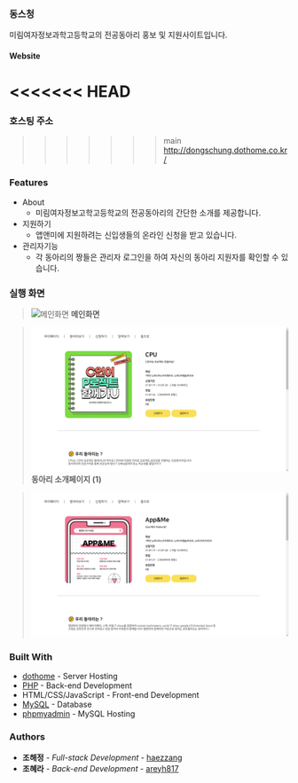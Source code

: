 ### 동스청

미림여자정보과학고등학교의 전공동아리 홍보 및 지원사이트입니다.

#### Website

<<<<<<< HEAD
=======
### 호스팅 주소
>>>>>>> main
http://dongschung.dothome.co.kr/

### Features

* About
    * 미림여자정보고학고등학교의 전공동아리의 간단한 소개를 제공합니다.
* 지원하기
    * 앱앤미에 지원하려는 신입생들의 온라인 신청을 받고 있습니다. 
* 관리자기능
    * 각 동아리의 짱들은 관리자 로그인을 하여 자신의 동아리 지원자를 확인할 수 있습니다.

### 실행 화면

> ![메인화면](img/프로토타입01.png)
**메인화면**

> ![CPU 소개 페이지](img/prototype03.png)
**동아리 소개페이지 (1)**

> ![앱앤미 소개 페이지](img/prototype02.png)

### Built With

* [dothome](https://www.dothome.co.kr/) - Server Hosting
* [PHP](https://www.php.net/) - Back-end Development
* HTML/CSS/JavaScript - Front-end Development
* [MySQL](https://www.mysql.com/) - Database
* [phpmyadmin](https://www.phpmyadmin.net/) - MySQL Hosting

### Authors

* **조해정** - *Full-stack Development* - [haezzang](https://github.com/haezzang)
* **조혜라** - *Back-end Development* - [areyh817](https://github.com/areyh817)
